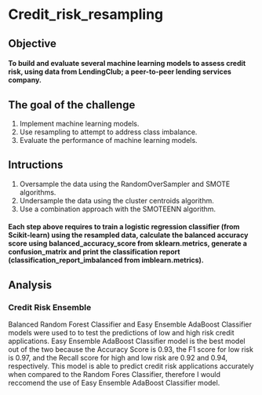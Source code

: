 # Credit_risk_resampling

## Objective

#### To build and evaluate several machine learning models to assess credit risk, using data from LendingClub; a peer-to-peer lending services company.

## The goal of the challenge
1. Implement machine learning models.
2. Use resampling to attempt to address class imbalance.
3. Evaluate the performance of machine learning models.

## Intructions

1. Oversample the data using the RandomOverSampler and SMOTE algorithms.
2. Undersample the data using the cluster centroids algorithm.
3. Use a combination approach with the SMOTEENN algorithm.

#### Each step above requires to train a logistic regression classifier (from Scikit-learn) using the resampled data, calculate the balanced accuracy score using balanced_accuracy_score from sklearn.metrics, generate a confusion_matrix and print the classification report (classification_report_imbalanced from imblearn.metrics).

## Analysis
### Credit Risk Ensemble

Balanced Random Forest Classifier and Easy Ensemble AdaBoost Classifier models were used to to test the predictions of low and high risk credit applications. Easy Ensemble AdaBoost Classifier model is the best model out of the two because the Accuracy Score is 0.93, the F1 score for low risk is 0.97, and the Recall score for high and low risk are 0.92 and 0.94, respectively. This model is able to predict credit risk applications accurately when compared to the Random Fores Classifier, therefore I would reccomend the use of Easy Ensemble AdaBoost Classifier model.
